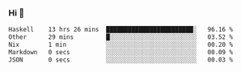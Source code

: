 ### Hi 👋

<!--START_SECTION:waka-->

```txt
Haskell    13 hrs 26 mins  ████████████████████████░   96.16 %
Other      29 mins         █░░░░░░░░░░░░░░░░░░░░░░░░   03.52 %
Nix        1 min           ░░░░░░░░░░░░░░░░░░░░░░░░░   00.20 %
Markdown   0 secs          ░░░░░░░░░░░░░░░░░░░░░░░░░   00.09 %
JSON       0 secs          ░░░░░░░░░░░░░░░░░░░░░░░░░   00.03 %
```

<!--END_SECTION:waka-->
